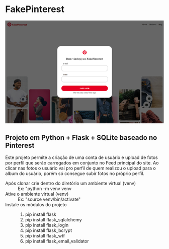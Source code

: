 # FakePinterest
![Homepage](homepage)
<h2>Projeto em Python + Flask + SQLite baseado no Pinterest
</h2>
<p> Este projeto permite a criação de uma conta de usuário e upload de fotos por perfil que serão carregados em conjunto no Feed principal do site. Ao clicar nas fotos o usuário vai pro perfil de quem realizou o upload para o album do usuário, porém só consegue subir fotos no próprio perfil.</p>
<p>
  <dl>
  <dt>Após clonar crie dentro do diretório um ambiente virtual (venv)</dt>
  <dd>Ex: "python -m venv venv</dd>
    
  <dt>Ative o ambiente virtual (venv)</dt>
  <dd>Ex: "source venv/bin/activate"</dd>

  <dt>Instale os módulos do projeto</dt>
  <dd>
    <ol>
      <li>pip install flask</li>
      <li>pip install flask_sqlalchemy</li>
      <li>pip install flask_login</li>
      <li>pip install flask_bcrypt</li>
      <li>pip install flask_wtf</li>
      <li>pip install flask_email_validator</li>
    </ol>
  </dd>

  </dl>
  
</p>

